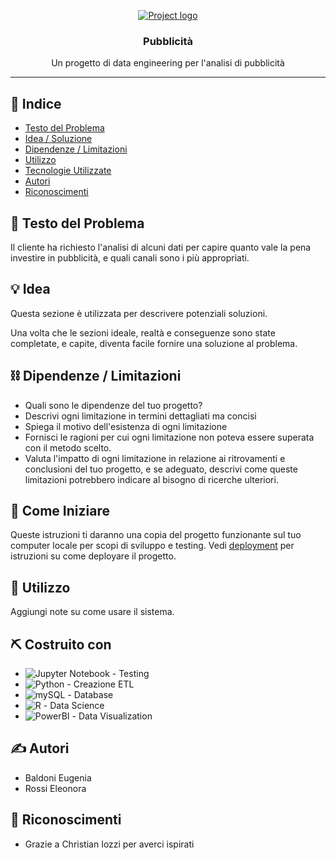 <p align="center">
  <a href="" rel="noopener">
 <img src="https://s3-eu-west-1.amazonaws.com/tpd/logos/5fecd8a344198b00014a586f/0x0.png" alt="Project logo"></a>
</p>
<h3 align="center">Pubblicità</h3>

<p align="center"> Un progetto di data engineering per l'analisi di pubblicità
    <br> 
</p>

---

## 📝 Indice

- [Testo del Problema](#problem_statement)
- [Idea / Soluzione](#idea)
- [Dipendenze / Limitazioni](#limitations)
- [Utilizzo](#usage)
- [Tecnologie Utilizzate](#tech_stack)
- [Autori](#authors)
- [Riconoscimenti](#acknowledgments)

## 🧐 Testo del Problema <a name = "problem_statement"></a>

Il cliente ha richiesto l'analisi di alcuni dati per capire quanto vale la pena investire in pubblicità, e quali canali sono i più appropriati.

## 💡 Idea <a name = "idea"></a>

Questa sezione è utilizzata per descrivere potenziali soluzioni.

Una volta che le sezioni ideale, realtà e conseguenze sono state completate, e capite, diventa facile fornire una soluzione al problema.

## ⛓️ Dipendenze / Limitazioni <a name = "limitations"></a>

- Quali sono le dipendenze del tuo progetto?
- Descrivi ogni limitazione in termini dettagliati ma concisi
- Spiega il motivo dell'esistenza di ogni limitazione
- Fornisci le ragioni per cui ogni limitazione non poteva essere superata con il metodo scelto.
- Valuta l'impatto di ogni limitazione in relazione ai ritrovamenti e conclusioni del tuo progetto, e se adeguato, descrivi come queste limitazioni potrebbero indicare al bisogno di ricerche ulteriori.

## 🏁 Come Iniziare <a name = "getting_started"></a>

Queste istruzioni ti daranno una copia del progetto funzionante sul tuo computer locale per scopi di sviluppo e testing. Vedi [deployment](#deployment) per istruzioni su come deployare il progetto.

## 🎈 Utilizzo <a name="usage"></a>

Aggiungi note su come usare il sistema.

## ⛏️ Costruito con <a name = "tech_stack"></a>

- ![Jupyter Notebook](	https://img.shields.io/badge/Jupyter-F37626.svg?&style=for-the-badge&logo=Jupyter&logoColor=white) - Testing
- ![Python](https://img.shields.io/badge/Python-FFD43B?style=for-the-badge&logo=python&logoColor=blue) - Creazione ETL
- ![mySQL](https://img.shields.io/badge/MySQL-005C84?style=for-the-badge&logo=mysql&logoColor=white) - Database
- ![R](https://img.shields.io/badge/R-276DC3?style=for-the-badge&logo=r&logoColor=white) - Data Science
- ![PowerBI](https://img.shields.io/badge/PowerBI-F2C811?style=for-the-badge&logo=Power%20BI&logoColor=white) - Data Visualization

## ✍️ Autori <a name = "authors"></a>

- Baldoni Eugenia
- Rossi Eleonora


## 🎉 Riconoscimenti <a name = "acknowledgments"></a>

- Grazie a Christian Iozzi per averci ispirati
